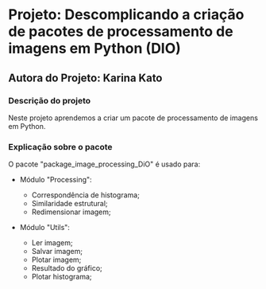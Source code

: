 # Projeto: Descomplicando a criação de pacotes de processamento de imagens em Python (DIO)
## Autora do Projeto: Karina Kato

### Descrição do projeto

Neste projeto aprendemos a criar um pacote de processamento de imagens em Python.

### Explicação sobre o pacote

O pacote "package_image_processing_DiO" é usado para:

- Módulo "Processing":
  - Correspondência de histograma;
  - Similaridade estrutural;
  - Redimensionar imagem;

- Módulo "Utils":
  - Ler imagem;
  - Salvar imagem;
  - Plotar imagem;
  - Resultado do gráfico;
  - Plotar histograma;
